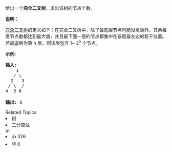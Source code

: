 <p>给出一个<strong>完全二叉树</strong>，求出该树的节点个数。</p>

<p><strong>说明：</strong></p>

<p><a href="https://baike.baidu.com/item/%E5%AE%8C%E5%85%A8%E4%BA%8C%E5%8F%89%E6%A0%91/7773232?fr=aladdin">完全二叉树</a>的定义如下：在完全二叉树中，除了最底层节点可能没填满外，其余每层节点数都达到最大值，并且最下面一层的节点都集中在该层最左边的若干位置。若最底层为第 h 层，则该层包含 1~&nbsp;2<sup>h</sup>&nbsp;个节点。</p>

<p><strong>示例:</strong></p>

<pre><strong>输入:</strong> 
    1
   / \
  2   3
 / \  /
4  5 6

<strong>输出:</strong> 6</pre>
<div><div>Related Topics</div><div><li>树</li><li>二分查找</li></div></div>\n<div><li>👍 326</li><li>👎 0</li></div>